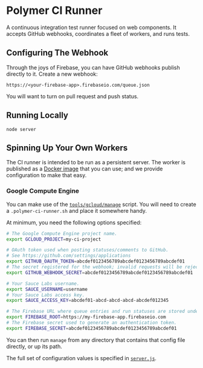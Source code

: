 Polymer CI Runner
=================

A continuous integration test runner focused on web components. It accepts 
GitHub webhooks, coordinates a fleet of workers, and runs tests.


Configuring The Webhook
-----------------------

Through the joys of Firebase, you can have GitHub webhooks publish directly to
it. Create a new webhook:

`https://<your-firebase-app>.firebaseio.com/queue.json`

You will want to turn on pull request and push status.


Running Locally
---------------

`node server`


Spinning Up Your Own Workers
----------------------------

The CI runner is intended to be run as a persistent server. The worker is published as a [Docker image](https://registry.hub.docker.com/u/polymerlabs/ci-runner/)
that you can use; and we provide configuration to make that easy.


### Google Compute Engine

You can make use of the [`tools/gcloud/manage`](tools/gcloud/manage) script.
You will need to create a `.polymer-ci-runner.sh` and place it somewhere handy.

At minimum, you need the following options specified:

```sh
# The Google Compute Engine project name.
export GCLOUD_PROJECT=my-ci-project

# OAuth token used when posting statuses/comments to GitHub.
# See https://github.com/settings/applications
export GITHUB_OAUTH_TOKEN=abcdef0123456789abcdef0123456789abcdef01
# The secret registered for the webhook; invalid requests will be rejected.
export GITHUB_WEBHOOK_SECRET=abcdef0123456789abcdef0123456789abcdef01

# Your Sauce Labs username.
export SAUCE_USERNAME=username
# Your Sauce Labs access key.
export SAUCE_ACCESS_KEY=abcdef01-abcd-abcd-abcd-abcdef012345

# The Firebase URL where queue entries and run statuses are stored under.
export FIREBASE_ROOT=https://my-firebase-app.firebaseio.com
# The Firebase secret used to generate an authentication token.
export FIREBASE_SECRET=abcdef0123456789abcdef0123456789abcdef01
```

You can then run `manage` from any directory that contains that config file
directly, or up its path.

The full set of configuration values is specified in
[`server.js`](server.js#L15-47).
